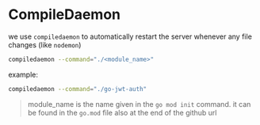 # CompileDaemon

we use `compiledaemon` to automatically restart the server whenever any file changes (like `nodemon`)

```bash
compiledaemon --command="./<module_name>"
```

example:

```bash
compiledaemon --command="./go-jwt-auth"
```

> module_name is the name given in the `go mod init` command. it can be found in the `go.mod` file also at the end of the github url

